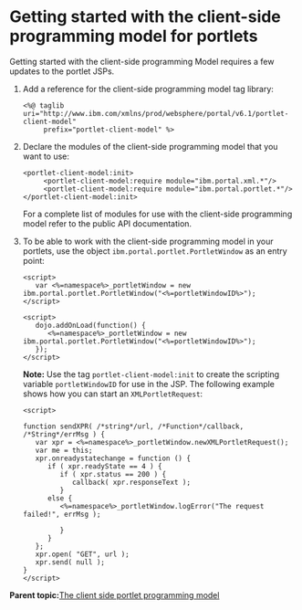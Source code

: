 # Getting started with the client-side programming model for portlets

Getting started with the client-side programming Model requires a few updates to the portlet JSPs.

1.  Add a reference for the client-side programming model tag library:

    ```
    <%@ taglib uri="http://www.ibm.com/xmlns/prod/websphere/portal/v6.1/portlet-client-model"
         prefix="portlet-client-model" %>
    ```

2.  Declare the modules of the client-side programming model that you want to use:

    ```
    <portlet-client-model:init>
         <portlet-client-model:require module="ibm.portal.xml.*"/>
         <portlet-client-model:require module="ibm.portal.portlet.*"/>
    </portlet-client-model:init>
    ```

    For a complete list of modules for use with the client-side programming model refer to the public API documentation.

3.  To be able to work with the client-side programming model in your portlets, use the object `ibm.portal.portlet.PortletWindow` as an entry point:

    ```
    <script>
       var <%=namespace%>_portletWindow = new ibm.portal.portlet.PortletWindow("<%=portletWindowID%>");
    </script>
    ```

    ```
    <script>
       dojo.addOnLoad(function() {
          <%=namespace%>_portletWindow = new ibm.portal.portlet.PortletWindow("<%=portletWindowID%>");
       });
    </script>
    ```

    **Note:** Use the tag `portlet-client-model:init` to create the scripting variable `portletWindowID` for use in the JSP. The following example shows how you can start an `XMLPortletRequest`:

    ```
    <script>
    
    function sendXPR( /*string*/url, /*Function*/callback, /*String*/errMsg ) {
       var xpr = <%=namespace%>_portletWindow.newXMLPortletRequest();
       var me = this;
       xpr.onreadystatechange = function () { 
          if ( xpr.readyState == 4 ) {    
             if ( xpr.status == 200 ) {
                callback( xpr.responseText );
             }
          else {
             <%=namespace%>_portletWindow.logError("The request failed!", errMsg );
    
             }    
          }
       };
       xpr.open( "GET", url );
       xpr.send( null );
    }
    </script>
    ```


**Parent topic:**[The client side portlet programming model](../dev-portlet/w2_clntprgmdl.md)

